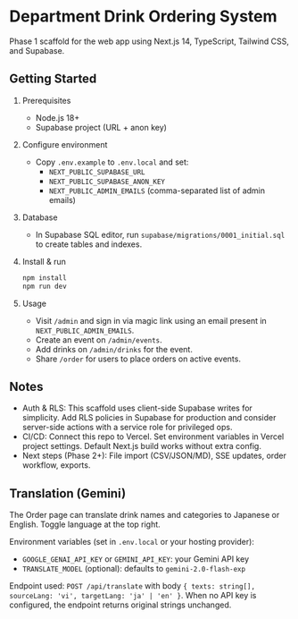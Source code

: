 # Department Drink Ordering System

Phase 1 scaffold for the web app using Next.js 14, TypeScript, Tailwind CSS, and Supabase.

## Getting Started

1. Prerequisites
   - Node.js 18+
   - Supabase project (URL + anon key)

2. Configure environment
   - Copy `.env.example` to `.env.local` and set:
     - `NEXT_PUBLIC_SUPABASE_URL`
     - `NEXT_PUBLIC_SUPABASE_ANON_KEY`
     - `NEXT_PUBLIC_ADMIN_EMAILS` (comma-separated list of admin emails)

3. Database
   - In Supabase SQL editor, run `supabase/migrations/0001_initial.sql` to create tables and indexes.

4. Install & run
   ```bash
   npm install
   npm run dev
   ```

5. Usage
   - Visit `/admin` and sign in via magic link using an email present in `NEXT_PUBLIC_ADMIN_EMAILS`.
   - Create an event on `/admin/events`.
   - Add drinks on `/admin/drinks` for the event.
   - Share `/order` for users to place orders on active events.

## Notes

- Auth & RLS: This scaffold uses client-side Supabase writes for simplicity. Add RLS policies in Supabase for production and consider server-side actions with a service role for privileged ops.
- CI/CD: Connect this repo to Vercel. Set environment variables in Vercel project settings. Default Next.js build works without extra config.
- Next steps (Phase 2+): File import (CSV/JSON/MD), SSE updates, order workflow, exports.

## Translation (Gemini)

The Order page can translate drink names and categories to Japanese or English. Toggle language at the top right.

Environment variables (set in `.env.local` or your hosting provider):

- `GOOGLE_GENAI_API_KEY` or `GEMINI_API_KEY`: your Gemini API key
- `TRANSLATE_MODEL` (optional): defaults to `gemini-2.0-flash-exp`

Endpoint used: `POST /api/translate` with body `{ texts: string[], sourceLang: 'vi', targetLang: 'ja' | 'en' }`.
When no API key is configured, the endpoint returns original strings unchanged.

